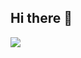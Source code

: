 ## Hi there 👋
<img src="https://capsule-render.vercel.app/api?type=waving&height=300&color=gradient&text=Welcome%20to%20-nl-Mingyu's%20GitHub&fontAlignY=39&textBg=false" />
<!--
**mingyulee327/mingyulee327** is a ✨ _special_ ✨ repository because its `README.md` (this file) appears on your GitHub profile.
Here are some ideas to get you started:

- 🔭 I’m currently working on ...
- 🌱 I’m currently learning ...
- 👯 I’m looking to collaborate on ...
- 🤔 I’m looking for help with ...
- 💬 Ask me about ...
- 📫 How to reach me: ...
- 😄 Pronouns: ...
- ⚡ Fun fact: ...
-->
### ✨ Introduction ✨ 

- Sekolah Pelita Harapan Lippo Village, Indonesia (- May. 2020)

- B.E in Computer Science and Engineering, Chung-Ang University, South Korea (Mar. 2021 - present)
  
- 80th Infantry Regiment, 28th Infantry Division, R.O.K.A. | Signal Co. (Apr. 2022 - Oct. 2023)

- GDGoC CAU Member, South Korea (Sep. 2024 - present)
